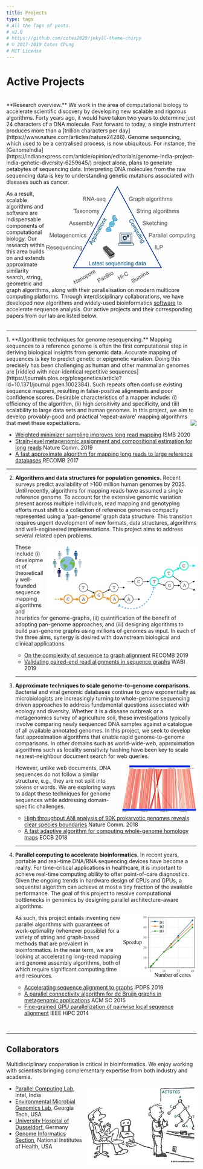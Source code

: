 ```yaml
---
title: Projects
type: tags
# All the Tags of posts.
# v2.0
# https://github.com/cotes2020/jekyll-theme-chirpy
# © 2017-2019 Cotes Chung
# MIT License
---
```


<head>
  <link
    href="https://fonts.googleapis.com/css?family=Montserrat"
    rel="stylesheet"
  />
  <link rel="stylesheet" href="../../assets/css/main.css" />
  <link rel="stylesheet" href="../../assets/css/project.css" />
</head>

# **Active Projects**

<br/>
**Research overview.** We work in the area of computational biology to accelerate scientific discovery by developing new scalable and rigorous algorithms. Forty years ago, it would have taken two years to determine just 24 characters of a DNA molecule. Fast forward to today, a single instrument produces more than a [trillion characters per day](https://www.nature.com/articles/nature24286). Genome sequencing, which used to be a centralised process, is now ubiquitous. For instance, the [GenomeIndia](https://indianexpress.com/article/opinion/editorials/genome-india-project-india-genetic-diversity-6259645/) project alone, plans to generate petabytes of sequencing data. Interpreting DNA molecules from the raw sequencing data is key to understanding genetic mutations associated with diseases such as cancer.

   <img class="image" style="float: right;" src="./../assets/img/goals.jpg">

As a result, scalable algorithms and software are indispensable components of computational biology. Our research within this area builds on and extends approximate similarity search, string, geometric and graph algorithms, along with their parallelisation on modern multicore computing platforms. Through interdisciplinary collaborations, we have developed new algorithms and widely-used bioinformatics [software](/software) to accelerate sequence analysis. Our active projects and their corresponding papers from our lab are listed below.
<br>
<br>
   <hr>
1. **Algorithmic techniques for genome resequencing.**
   Mapping sequences to a reference genome is often the first computational step in deriving biological insights from genomic data. Accurate mapping of sequences is key to predict genetic or epigenetic variation. Doing this precisely has been challenging as human and other mammalian genomes are [riddled with near-identical repetitive sequences](https://journals.plos.org/plosgenetics/article?id=10.1371/journal.pgen.1002384). Such repeats often confuse existing sequence mappers, resulting in false-positive alignments and poor confidence scores. Desirable characteristics of a mapper include: (i) efficiency of the algorithm, (ii) high sensitivity and specificity, and (iii) scalability to large data sets and human genomes. In this project, we aim to develop provably-good and practical 'repeat-aware' mapping algorithms that meet these expectations.

   <img class="" style="float: right;" src="./../assets/img/resequencing.jpg">

   - [Weighted minimizer sampling improves long read mapping](http://cds.iisc.ac.in/faculty/chirag/pubs/2020_jain_weighted.pdf) ISMB 2020
   - [Strain-level metagenomic assignment and compositional estimation for long reads](http://cds.iisc.ac.in/faculty/chirag/pubs/2019_dilthey_strain.pdf) Nature Comm. 2019
   - [A fast approximate algorithm for mapping long reads to large reference databases](http://cds.iisc.ac.in/faculty/chirag/pubs/2018_jain_fast_b.pdf) RECOMB 2017

   <hr>

2. **Algorithms and data structures for population genomics.** Recent surveys predict availability of >100 million human genomes by 2025. Until recently, algorithms for mapping reads have assumed a single reference genome. To account for the extensive genomic variation present across multiple individuals, read mapping and genotyping efforts must shift to a collection of reference genomes compactly represented using a 'pan-genome' graph data structure. This transition requires urgent development of new formats, data structures, algorithms and well-engineered implementations. This project aims to address several related open problems.

   <img class="" style="float: right;" src="./../assets/img/genomegraph.jpg">

   These include (i) development of theoretically well-founded sequence mapping algorithms and heuristics for genome-graphs, (ii) quantification of the benefit of adopting pan-genome approaches, and (iii) designing algorithms to build pan-genome graphs using millions of genomes as input. In each of the three aims, synergy is desired with downstream biological and clinical applications.

   - [On the complexity of sequence to graph alignment](http://cds.iisc.ac.in/faculty/chirag/pubs/2020_jain_complexity.pdf) RECOMB 2019
   - [Validating paired-end read alignments in sequence graphs](http://cds.iisc.ac.in/faculty/chirag/pubs/2019_jain_validating.pdf) WABI 2019

   <hr>

3. **Approximate techniques to scale genome-to-genome comparisons.** Bacterial and viral genomic databases continue to grow exponentially as microbiologists are increasingly turning to whole-genome sequencing driven approaches to address fundamental questions associated with ecology and diversity. Whether it is a disease outbreak or a metagenomics survey of agriculture soil, these investigations typically involve comparing newly sequenced DNA samples against a catalogue of all available annotated genomes. In this project, we seek to develop fast approximation algorithms that enable rapid genome-to-genome comparisons. In other domains such as world-wide-web, approximation algorithms such as locality sensitivity hashing have been key to scale nearest-neighbour document search for web queries.

   <img class="" style="float: right;" src="./../assets/img/ANI.jpg">

   However, unlike web documents, DNA sequences do not follow a similar structure, e.g., they are not split into tokens or words. We are exploring ways to adapt these techniques for genome sequences while addressing domain-specific challenges.

   - [High throughput ANI analysis of 90K prokaryotic genomes reveals clear species boundaries](http://cds.iisc.ac.in/faculty/chirag/pubs/2018_jain_high.pdf) Nature Comm. 2018
   - [A fast adaptive algorithm for computing whole-genome homology maps](http://cds.iisc.ac.in/faculty/chirag/pubs/2018_jain_fast_a.pdf) ECCB 2018
   <hr>

4. **Parallel computing to accelerate bioinformatics.** In recent years, portable and real-time DNA/RNA sequencing devices have become a reality. For time-critical applications in healthcare, it is important to achieve real-time computing ability to offer point-of-care diagnostics. Given the ongoing trends in hardware design of CPUs and GPUs, a sequential algorithm can achieve at most a tiny fraction of the available performance. The goal of this project to resolve computational bottlenecks in genomics by designing parallel architecture-aware algorithms.

      <img class="d-flex" style="float: right;" src="./../assets/img/scaling.jpg">

   As such, this project entails inventing new parallel algorithms with guarantees of work-optimality (whenever possible) for a variety of string and graph-based methods that are prevalent in bioinformatics. In the near term, we are looking at accelerating long-read mapping and genome assembly algorithms, both of which require significant computing time and resources.


   - [Accelerating sequence alignment to graphs](http://cds.iisc.ac.in/faculty/chirag/pubs/2019_jain_accelerating.pdf) IPDPS 2019
   - [A parallel connectivity algorithm for de Bruijn graphs in metagenomic applications](http://cds.iisc.ac.in/faculty/chirag/pubs/2015_flick_parallel.pdf) ACM SC 2015
   - [Fine-grained GPU parallelization of pairwise local sequence alignment](http://cds.iisc.ac.in/faculty/chirag/pubs/2014_jain_fine.pdf) IEEE HiPC 2014
  <br />  
   <hr>

## **Collaborators**

Multidisciplinary cooperation is critical in bioinformatics. We enjoy working with scientists bringing complementary expertise from both industry and academia.

   <img class="" style="float: right;" src="./../assets/img/collaboration.jpg">

- [Parallel Computing Lab](https://sites.google.com/view/bharat-kaul-intel-labs-pcl/home), Intel, India
- [Environmental Microbial Genomics Lab](http://enve-omics.gatech.edu/), Georgia Tech, USA
- [University Hospital of Dusseldorf](https://alexanderdilthey.github.io/), Germany
- [Genome Informatics Section](https://genomeinformatics.github.io/), National Institutes of Health, USA
